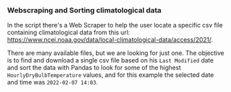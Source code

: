 ### Webscraping and Sorting climatological data

In the script there's a Web Scraper to help the user locate a specific csv file containing climatological data from this url: https://www.ncei.noaa.gov/data/local-climatological-data/access/2021/.

There are many available files, but we are looking for just one. 
The objective is to find and download a single csv file based on his `Last Modified` date and sort the data with Pandas to look for some of the highest `HourlyDryBulbTemperature` values, and for this example the selected date and time was `2022-02-07 14:03`.
